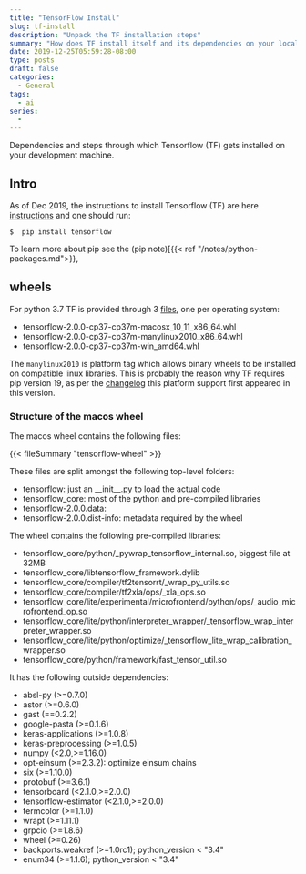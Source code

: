 ```yaml
---
title: "TensorFlow Install"
slug: tf-install
description: "Unpack the TF installation steps"
summary: "How does TF install itself and its dependencies on your local dev system?"
date: 2019-12-25T05:59:28-08:00
type: posts
draft: false
categories:
  - General
tags:
  - ai
series:
  -
---
```



Dependencies and steps through which Tensorflow (TF) gets installed on your development machine. 

<!--more-->


## Intro

As of Dec 2019, the instructions to install Tensorflow (TF) are here
[instructions](https://www.tensorflow.org/install) and one should run:

```
$  pip install tensorflow
```

To learn more about pip see the (pip note)[{{< ref "/notes/python-packages.md">}},

## wheels

For python 3.7 TF is provided through 3 [files](https://pypi.org/project/tensorflow/#files), one per operating system:

* tensorflow-2.0.0-cp37-cp37m-macosx_10_11_x86_64.whl 
* tensorflow-2.0.0-cp37-cp37m-manylinux2010_x86_64.whl 
* tensorflow-2.0.0-cp37-cp37m-win_amd64.whl

The `manylinux2010`  is platform tag which allows binary wheels to be installed on compatible linux libraries. This is probably the reason why TF requires pip version 19, as per the [changelog](https://pip.pypa.io/en/stable/news/) this platform support first appeared in this version.

### Structure of the macos wheel

The macos wheel contains the following files:

{{< fileSummary "tensorflow-wheel" >}}

 These files are split amongst the following top-level folders:

* tensorflow: just an \_\_init\_\_.py to load the actual code
* tensorflow_core: most of the python and pre-compiled libraries
* tensorflow-2.0.0.data: 
* tensorflow-2.0.0.dist-info: metadata required by the wheel

The wheel contains the following pre-compiled libraries:

* tensorflow_core/python/_pywrap_tensorflow_internal.so, biggest file at 32MB
* tensorflow_core/libtensorflow_framework.dylib
* tensorflow_core/compiler/tf2tensorrt/_wrap_py_utils.so
* tensorflow_core/compiler/tf2xla/ops/_xla_ops.so
* tensorflow_core/lite/experimental/microfrontend/python/ops/_audio_microfrontend_op.so
* tensorflow_core/lite/python/interpreter_wrapper/_tensorflow_wrap_interpreter_wrapper.so
* tensorflow_core/lite/python/optimize/_tensorflow_lite_wrap_calibration_wrapper.so
* tensorflow_core/python/framework/fast_tensor_util.so

It has the following outside dependencies:

* absl-py (>=0.7.0)
* astor (>=0.6.0)
* gast (==0.2.2)
* google-pasta (>=0.1.6)
* keras-applications (>=1.0.8)
* keras-preprocessing (>=1.0.5)
* numpy (<2.0,>=1.16.0)
* opt-einsum (>=2.3.2): optimize einsum chains
* six (>=1.10.0)
* protobuf (>=3.6.1)
* tensorboard (<2.1.0,>=2.0.0)
* tensorflow-estimator (<2.1.0,>=2.0.0)
* termcolor (>=1.1.0)
* wrapt (>=1.11.1)
* grpcio (>=1.8.6)
* wheel (>=0.26)
* backports.weakref (>=1.0rc1); python_version < "3.4"
* enum34 (>=1.1.6); python_version < "3.4"
